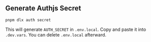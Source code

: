 ## Generate Authjs Secret

```
pnpm dlx auth secret
```

This will generate `AUTH_SECRET` in `.env.local`.
Copy and paste it into `.dev.vars`.
You can delete `.env.local` afterward.